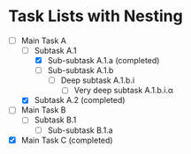 # Task Lists with Nesting

- [ ] Main Task A
  - [ ] Subtask A.1
    - [x] Sub-subtask A.1.a (completed)
    - [ ] Sub-subtask A.1.b
      - [ ] Deep subtask A.1.b.i
        - [ ] Very deep subtask A.1.b.i.α
  - [x] Subtask A.2 (completed)
- [ ] Main Task B
  - [ ] Subtask B.1
    - [ ] Sub-subtask B.1.a
- [x] Main Task C (completed)
